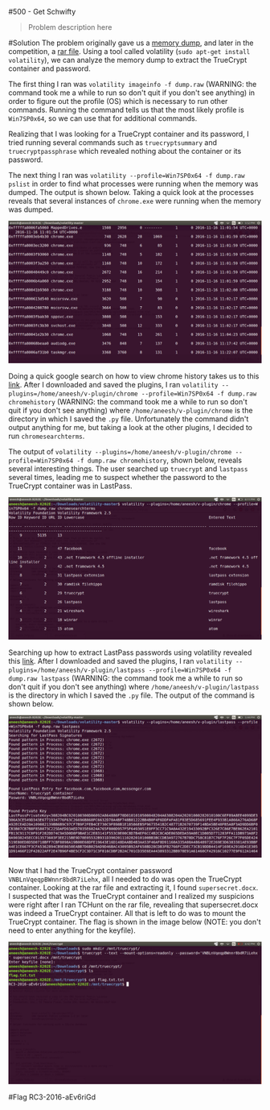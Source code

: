#500 - Get Schwifty
> Problem description here

#Solution
The problem originally gave us a [memory dump](https://drive.google.com/file/d/0Bw7N3lAmY5PCdVYzMDdqS2E2MzA/view), and later in the competition, a [rar file](https://drive.google.com/file/d/0Bw7N3lAmY5PCODdpeTJPZjJjVUk/view). Using a tool called volatility (`sudo apt-get install volatility`), we can analyze the memory dump to extract the TrueCrypt container and password.

The first thing I ran was `volatility imageinfo -f dump.raw` (WARNING: the command took me a while to run so don't quit if you don't see anything) in order to figure out the profile (OS) which is necessary to run other commands. Running the command tells us that the most likely profile is `Win7SP0x64`, so we can use that for additional commands.

Realizing that I was looking for a TrueCrypt container and its password, I tried running several commands such as `truecryptsummary` and `truecryptpassphrase` which revealed nothing about the container or its password.

The next thing I ran was `volatility --profile=Win7SP0x64 -f dump.raw pslist` in order to find what processes were running when the memory was dumped. The output is shown below. Taking a quick look at the processes reveals that several instances of `chrome.exe` were running when the memory was dumped.

![pslist.png](https://raw.githubusercontent.com/Alaska47/RC3CTF-2016-Writeups/master/forensics/500-Get-Schwifty/pslist.png)

Doing a quick google search on how to view chrome history takes us to this [link](http://blog.superponible.com/2014/08/31/volatility-plugin-chrome-history/). After I downloaded and saved the plugins, I ran `volatility --plugins=/home/aneesh/v-plugin/chrome --profile=Win7SP0x64 -f dump.raw chromehistory` (WARNING: the command took me a while to run so don't quit if you don't see anything) where `/home/aneesh/v-plugin/chrome` is the directory in which I saved the `.py` file. Unfortunately the command didn't output anything for me, but taking a look at the other plugins, I decided to run `chromesearchterms`. 

The output of `volatility --plugins=/home/aneesh/v-plugin/chrome --profile=Win7SP0x64 -f dump.raw chromehistory`, shown below, reveals several interesting things. The user searched up `truecrypt` and `lastpass` several times, leading me to suspect whether the password to the TrueCrypt container was in LastPass.

![chrome_extension.png](https://raw.githubusercontent.com/Alaska47/RC3CTF-2016-Writeups/master/forensics/500-Get-Schwifty/chrome_extension.png)

Searching up how to extract LastPass passwords using volatility revealed this [link](https://techanarchy.net/2016/10/extracting-lastpass-site-credentials-from-memory/). After I downloaded and saved the plugins, I ran `volatility --plugins=/home/aneesh/v-plugin/lastpass --profile=Win7SP0x64 -f dump.raw lastpass` (WARNING: the command took me a while to run so don't quit if you don't see anything) where `/home/aneesh/v-plugin/lastpass` is the directory in which I saved the `.py` file. The output of the command is shown below.

![lastpass.png](https://raw.githubusercontent.com/Alaska47/RC3CTF-2016-Writeups/master/forensics/500-Get-Schwifty/lastpass.png)

Now that I had the TrueCrypt container password `VNBLnVqeqpBWnnr8bdR7iLehx`, all I needed to do was open the TrueCrypt container. Looking at the rar file and extracting it, I found `supersecret.docx`. I suspected that was the TrueCrypt container and I realized my suspicions were right after I ran TCHunt on the rar file, revealing that supersecret.docx was indeed a TrueCrypt container. All that is left to do was to mount the TrueCrypt container. The flag is shown in the image below (NOTE: you don't need to enter anything for the keyfile).

![flag.png](https://raw.githubusercontent.com/Alaska47/RC3CTF-2016-Writeups/master/forensics/500-Get-Schwifty/flag.png)

#Flag
RC3-2016-aEv6riGd
